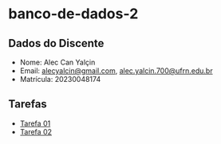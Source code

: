 # banco-de-dados-2

## Dados do Discente

- Nome: Alec Can Yalçin
- Email: <alecyalcin@gmail.com>, <alec.yalcin.700@ufrn.edu.br>
- Matrícula: 20230048174

## Tarefas

- [Tarefa 01](tarefa_01/tarefa01.md)
- [Tarefa 02](tarefa_02/tarefa02.md)
